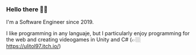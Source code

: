 ### Hello there 👋🏼

I'm a Software Engineer since 2019.

I like programming in any languaje, but I particularly enjoy programming for the web and creating videogames in Unity and C# (👉🏼 https://ulitol97.itch.io/)
